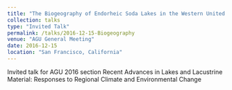 ```yaml
---
title: "The Biogeography of Endorheic Soda Lakes in the Western United States"
collection: talks
type: "Invited Talk"
permalink: /talks/2016-12-15-Biogeography
venue: "AGU General Meeting"
date: 2016-12-15
location: "San Francisco, California"
---
```


Invited talk for AGU 2016 section Recent Advances in Lakes and Lacustrine Material: Responses to Regional Climate and Environmental Change
